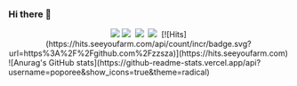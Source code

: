 ### Hi there 👋
 
<div align=center>
  <img src="https://img.shields.io/badge/Android-3DDC84?style=flat-square&logo=Android&logoColor=white"/>
  <img src="https://img.shields.io/badge/Python-#000000?style=flat-square&logo=Python&logoColor=white"/></a>&nbsp 
  <img src="https://img.shields.io/badge/Android-#000000?style=flat-square&logo=NodeJs&logoColor=white"/></a>&nbsp 
  <img src="https://img.shields.io/badge/Android-#000000?style=flat-square&logo=SpringBoot&logoColor=white"/></a>&nbsp
  [![Hits](https://hits.seeyoufarm.com/api/count/incr/badge.svg?url=https%3A%2F%2Fgithub.com%2Fzzsza)](https://hits.seeyoufarm.com) 
</div>
![Anurag's GitHub stats](https://github-readme-stats.vercel.app/api?username=poporee&show_icons=true&theme=radical)
